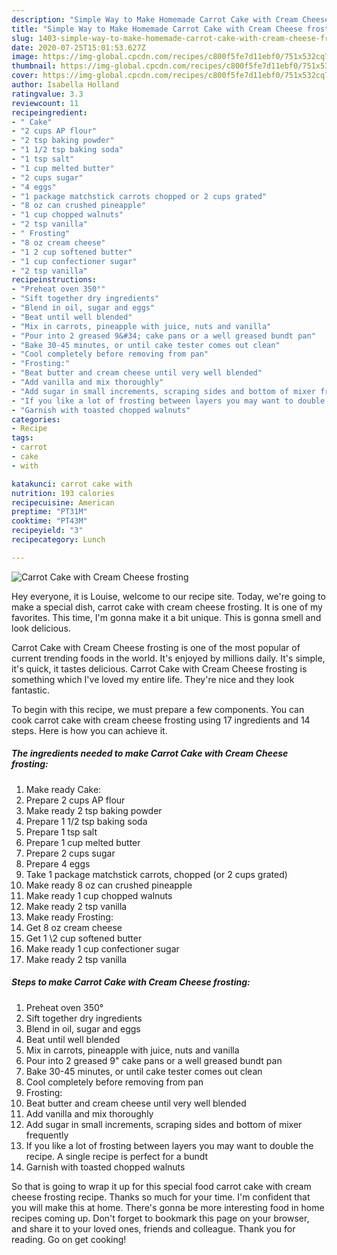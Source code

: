 ```yaml
---
description: "Simple Way to Make Homemade Carrot Cake with Cream Cheese frosting"
title: "Simple Way to Make Homemade Carrot Cake with Cream Cheese frosting"
slug: 1403-simple-way-to-make-homemade-carrot-cake-with-cream-cheese-frosting
date: 2020-07-25T15:01:53.627Z
image: https://img-global.cpcdn.com/recipes/c800f5fe7d11ebf0/751x532cq70/carrot-cake-with-cream-cheese-frosting-recipe-main-photo.jpg
thumbnail: https://img-global.cpcdn.com/recipes/c800f5fe7d11ebf0/751x532cq70/carrot-cake-with-cream-cheese-frosting-recipe-main-photo.jpg
cover: https://img-global.cpcdn.com/recipes/c800f5fe7d11ebf0/751x532cq70/carrot-cake-with-cream-cheese-frosting-recipe-main-photo.jpg
author: Isabella Holland
ratingvalue: 3.3
reviewcount: 11
recipeingredient:
- " Cake"
- "2 cups AP flour"
- "2 tsp baking powder"
- "1 1/2 tsp baking soda"
- "1 tsp salt"
- "1 cup melted butter"
- "2 cups sugar"
- "4 eggs"
- "1 package matchstick carrots chopped or 2 cups grated"
- "8 oz can crushed pineapple"
- "1 cup chopped walnuts"
- "2 tsp vanilla"
- " Frosting"
- "8 oz cream cheese"
- "1 2 cup softened butter"
- "1 cup confectioner sugar"
- "2 tsp vanilla"
recipeinstructions:
- "Preheat oven 350°"
- "Sift together dry ingredients"
- "Blend in oil, sugar and eggs"
- "Beat until well blended"
- "Mix in carrots, pineapple with juice, nuts and vanilla"
- "Pour into 2 greased 9&#34; cake pans or a well greased bundt pan"
- "Bake 30-45 minutes, or until cake tester comes out clean"
- "Cool completely before removing from pan"
- "Frosting:"
- "Beat butter and cream cheese until very well blended"
- "Add vanilla and mix thoroughly"
- "Add sugar in small increments, scraping sides and bottom of mixer frequently"
- "If you like a lot of frosting between layers you may want to double the recipe. A single recipe is perfect for a bundt"
- "Garnish with toasted chopped walnuts"
categories:
- Recipe
tags:
- carrot
- cake
- with

katakunci: carrot cake with 
nutrition: 193 calories
recipecuisine: American
preptime: "PT31M"
cooktime: "PT43M"
recipeyield: "3"
recipecategory: Lunch

---
```



![Carrot Cake with Cream Cheese frosting](https://img-global.cpcdn.com/recipes/c800f5fe7d11ebf0/751x532cq70/carrot-cake-with-cream-cheese-frosting-recipe-main-photo.jpg)

Hey everyone, it is Louise, welcome to our recipe site. Today, we're going to make a special dish, carrot cake with cream cheese frosting. It is one of my favorites. This time, I'm gonna make it a bit unique. This is gonna smell and look delicious.



Carrot Cake with Cream Cheese frosting is one of the most popular of current trending foods in the world. It's enjoyed by millions daily. It's simple, it's quick, it tastes delicious. Carrot Cake with Cream Cheese frosting is something which I've loved my entire life. They're nice and they look fantastic.


To begin with this recipe, we must prepare a few components. You can cook carrot cake with cream cheese frosting using 17 ingredients and 14 steps. Here is how you can achieve it.

<!--inarticleads1-->

##### The ingredients needed to make Carrot Cake with Cream Cheese frosting:

1. Make ready  Cake:
1. Prepare 2 cups AP flour
1. Make ready 2 tsp baking powder
1. Prepare 1 1/2 tsp baking soda
1. Prepare 1 tsp salt
1. Prepare 1 cup melted butter
1. Prepare 2 cups sugar
1. Prepare 4 eggs
1. Take 1 package matchstick carrots, chopped (or 2 cups grated)
1. Make ready 8 oz can crushed pineapple
1. Make ready 1 cup chopped walnuts
1. Make ready 2 tsp vanilla
1. Make ready  Frosting:
1. Get 8 oz cream cheese
1. Get 1 \2 cup softened butter
1. Make ready 1 cup confectioner sugar
1. Make ready 2 tsp vanilla




<!--inarticleads2-->

##### Steps to make Carrot Cake with Cream Cheese frosting:

1. Preheat oven 350°
1. Sift together dry ingredients
1. Blend in oil, sugar and eggs
1. Beat until well blended
1. Mix in carrots, pineapple with juice, nuts and vanilla
1. Pour into 2 greased 9&#34; cake pans or a well greased bundt pan
1. Bake 30-45 minutes, or until cake tester comes out clean
1. Cool completely before removing from pan
1. Frosting:
1. Beat butter and cream cheese until very well blended
1. Add vanilla and mix thoroughly
1. Add sugar in small increments, scraping sides and bottom of mixer frequently
1. If you like a lot of frosting between layers you may want to double the recipe. A single recipe is perfect for a bundt
1. Garnish with toasted chopped walnuts




So that is going to wrap it up for this special food carrot cake with cream cheese frosting recipe. Thanks so much for your time. I'm confident that you will make this at home. There's gonna be more interesting food in home recipes coming up. Don't forget to bookmark this page on your browser, and share it to your loved ones, friends and colleague. Thank you for reading. Go on get cooking!
